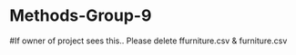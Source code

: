 # Methods-Group-9

#If owner of project sees this.. Please delete ffurniture.csv & furniture.csv  

